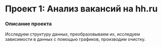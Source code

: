 # Проект 1: Анализ вакансий на hh.ru

### Описание проекта    
Исследуем структуру данных, преобразовываем их, исследуем зависимости в данных с помощью графиков, производим очистку.
   
